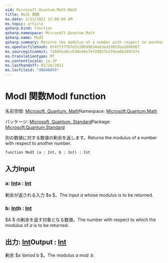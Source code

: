 ```yaml
---
uid: Microsoft.Quantum.Math.ModI
title: ModI 関数
ms.date: 1/23/2021 12:00:00 AM
ms.topic: article
qsharp.kind: function
qsharp.namespace: Microsoft.Quantum.Math
qsharp.name: ModI
qsharp.summary: Returns the modulus of a number with respect to another number.
ms.openlocfilehash: 8f4ff37767e5120b99834a63ed19055ba1806907
ms.sourcegitcommit: 71605ea9cc630e84e7ef29027e1f0ea06299747e
ms.translationtype: MT
ms.contentlocale: ja-JP
ms.lasthandoff: 01/26/2021
ms.locfileid: "98848059"
---
```

# <a name="modi-function"></a><span data-ttu-id="2bd1f-102">ModI 関数</span><span class="sxs-lookup"><span data-stu-id="2bd1f-102">ModI function</span></span>

<span data-ttu-id="2bd1f-103">名前空間: [Microsoft. Quantum. Math](xref:Microsoft.Quantum.Math)</span><span class="sxs-lookup"><span data-stu-id="2bd1f-103">Namespace: [Microsoft.Quantum.Math](xref:Microsoft.Quantum.Math)</span></span>

<span data-ttu-id="2bd1f-104">パッケージ: [Microsoft. Quantum. Standard](https://nuget.org/packages/Microsoft.Quantum.Standard)</span><span class="sxs-lookup"><span data-stu-id="2bd1f-104">Package: [Microsoft.Quantum.Standard](https://nuget.org/packages/Microsoft.Quantum.Standard)</span></span>


<span data-ttu-id="2bd1f-105">別の数値に対する数値の剰余を返します。</span><span class="sxs-lookup"><span data-stu-id="2bd1f-105">Returns the modulus of a number with respect to another number.</span></span>

```qsharp
function ModI (a : Int, b : Int) : Int
```


## <a name="input"></a><span data-ttu-id="2bd1f-106">入力</span><span class="sxs-lookup"><span data-stu-id="2bd1f-106">Input</span></span>

### <a name="a--int"></a><span data-ttu-id="2bd1f-107">a: [Int](xref:microsoft.quantum.lang-ref.int)</span><span class="sxs-lookup"><span data-stu-id="2bd1f-107">a : [Int](xref:microsoft.quantum.lang-ref.int)</span></span>

<span data-ttu-id="2bd1f-108">剰余が返される入力 $a $。</span><span class="sxs-lookup"><span data-stu-id="2bd1f-108">The input $a$ whose modulus is to be returned.</span></span>


### <a name="b--int"></a><span data-ttu-id="2bd1f-109">b: [Int](xref:microsoft.quantum.lang-ref.int)</span><span class="sxs-lookup"><span data-stu-id="2bd1f-109">b : [Int](xref:microsoft.quantum.lang-ref.int)</span></span>

<span data-ttu-id="2bd1f-110">$A $ の剰余を返す対象となる数値。</span><span class="sxs-lookup"><span data-stu-id="2bd1f-110">The number with respect to which the modulus of $a$ is to be returned.</span></span>



## <a name="output--int"></a><span data-ttu-id="2bd1f-111">出力: [Int](xref:microsoft.quantum.lang-ref.int)</span><span class="sxs-lookup"><span data-stu-id="2bd1f-111">Output : [Int](xref:microsoft.quantum.lang-ref.int)</span></span>

<span data-ttu-id="2bd1f-112">剰余 $a \bmod b $。</span><span class="sxs-lookup"><span data-stu-id="2bd1f-112">The modulus $a \bmod b$.</span></span>